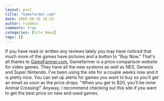 ```yaml
---
layout: post
title: "Gamefarmer.com"
date: 2003-08-26 16:23
author: rcadmin
comments: true
categories: [Site News]
tags: []
---
```

If you have read or written any reviews lately you may have noticed that much more of the games have pictures and a button to "Buy Now." That's all thanks to <a href=http://www.gamefarmer.com>GameFarmer.com.</a> Gamefarmer is a price comparison website for video games. They have all the new systems as well as NES, Genesis and Super Nintendo. I've been using the site for a couple weeks now and it is pretty nice. You can set up alerts for games you want to buy so you'll get an email as soon as the price drops. "When you get to $20, you'll be mine Animal Crossing!" Anyway, I recommend checking out this site if you want to get the best price on new and used games.
